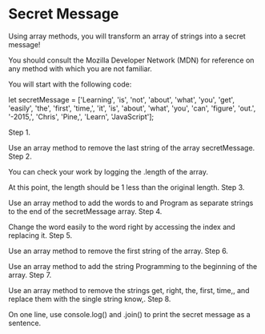 # Secret Message

Using array methods, you will transform an array of strings into a secret message!

You should consult the Mozilla Developer Network (MDN) for reference on any method with which you are not familiar.

You will start with the following code:

let secretMessage = ['Learning', 'is', 'not', 'about', 'what', 'you', 'get', 'easily', 'the', 'first', 'time,', 'it', 'is', 'about', 'what', 'you', 'can', 'figure', 'out.', '-2015,', 'Chris', 'Pine,', 'Learn', 'JavaScript'];

Step 1.

Use an array method to remove the last string of the array secretMessage.
Step 2.

You can check your work by logging the .length of the array.

At this point, the length should be 1 less than the original length.
Step 3.

Use an array method to add the words to and Program as separate strings to the end of the secretMessage array.
Step 4.

Change the word easily to the word right by accessing the index and replacing it.
Step 5.

Use an array method to remove the first string of the array.
Step 6.

Use an array method to add the string Programming to the beginning of the array.
Step 7.

Use an array method to remove the strings get, right, the, first, time,, and replace them with the single string know,.
Step 8.

On one line, use console.log() and .join() to print the secret message as a sentence.